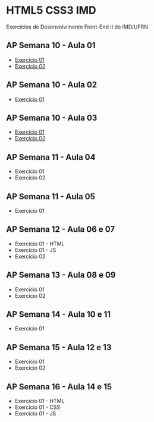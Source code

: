 # HTML5 CSS3 IMD
 Exercícios de Desenvolvimento Front-End II do IMD/UFRN
 
 ## AP Semana 10 - Aula 01
 * [Exercício 01](https://github.com/felipemadu13/IMD-UFRN/blob/501306793e616e2004b1ae693089fed76b200096/Desenvolvimento%20Front-End%20II/Semana%2010/frontii_aula_01_ex001.js)
 * [Exercício 02](https://github.com/felipemadu13/IMD-UFRN/blob/2987c2c7b9ee0a3d6f5418347065256042fde02a/Desenvolvimento%20Front-End%20II/Semana%2010/frontii_aula_01_ex002.js)

 ## AP Semana 10 - Aula 02
 * [Exercício 01](https://github.com/felipemadu13/IMD-UFRN/blob/2987c2c7b9ee0a3d6f5418347065256042fde02a/Desenvolvimento%20Front-End%20II/Semana%2010/frontii_aula_02_ex001.js)

 ## AP Semana 10 - Aula 03
 * [Exercício 01](https://github.com/felipemadu13/IMD-UFRN/blob/2987c2c7b9ee0a3d6f5418347065256042fde02a/Desenvolvimento%20Front-End%20II/Semana%2010/frontii_aula_03_ex001.js)
 * [Exercício 02](https://github.com/felipemadu13/IMD-UFRN/blob/2987c2c7b9ee0a3d6f5418347065256042fde02a/Desenvolvimento%20Front-End%20II/Semana%2010/frontii_aula_03_ex002.js)

 ## AP Semana 11 - Aula 04
 * Exercício 01
 * Exercício 02

 ## AP Semana 11 - Aula 05
 * Exercício 01

 ## AP Semana 12 - Aula 06 e 07
 * Exercício 01 - HTML
 * Exercício 01 - JS
 * Exercício 02

 ## AP Semana 13 - Aula 08 e 09
 * Exercício 01
 * Exercício 02

## AP Semana 14 - Aula 10 e 11
* Exercício 01

## AP Semana 15 - Aula 12 e 13
* Exercício 01
* Exercício 02

## AP Semana 16 - Aula 14 e 15
* Exercício 01 - HTML
* Exercício 01 - CSS
* Exercício 01 - JS

